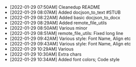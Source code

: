   *  [2022-01-29 07:50AM] Cleanedup README
  *  [2022-01-29 08:07AM] Added docjson_to_text #STUB
  *  [2022-01-29 08:22AM] Added basic docjson_to_docx
  *  [2022-01-29 08:29AM] Added remote_file_utils
  *  [2022-01-29 08:50AM] Various minor
  *  [2022-01-29 08:51AM] remote_file_utils: Fixed long line
  *  [2022-01-29 09:42AM] Various style: Font Name, Align etc
  *  [2022-01-29 09:43AM] Various style: Font Name, Align etc
  *  [2022-01-29 10:29AM] Various
  *  [2022-01-29 10:30AM] Extra chars
  *  [2022-01-29 10:34AM] Added font colors; Code style
